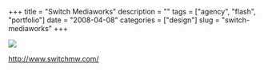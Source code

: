 +++
title = "Switch Mediaworks"
description = ""
tags = ["agency", "flash", "portfolio"]
date = "2008-04-08"
categories = ["design"]
slug = "switch-mediaworks"
+++


 

  <div id="screens-thumbs" class="clearfix">
    <div class="txt-center" id="design-submission"><a href="http://www.switchmw.com/"><img id='bluga-thumbnail-1188' class='bluga-thumbnail large' src='//konigi.com/media/bluga/
wt47fbd74def0dc_0.jpg'/></a></div>  
  </div>   
<p><a href="http://www.switchmw.com/">http://www.switchmw.com/</a></p>




